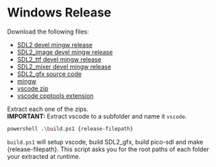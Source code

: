 # Windows Release

Download the following files:
* [SDL2 devel mingw release](https://github.com/libsdl-org/SDL/releases/release-2.32.2)
* [SDL2_image devel mingw release](https://github.com/libsdl-org/SDL_image/releases/release-2.8.8)
* [SDL2_ttf devel mingw release](https://github.com/libsdl-org/SDL_ttf/releases/release-2.24.0)
* [SDL2_mixer devel mingw release](https://github.com/libsdl-org/SDL_mixer/releases/release-2.8.1)
* [SDL2_gfx source code](https://www.ferzkopp.net/wordpress/2016/01/02/sdl_gfx-sdl2_gfx/)
* [mingw](https://github.com/niXman/mingw-builds-binaries/releases/tag/14.2.0-rt_v12-rev2)
* [vscode zip](https://code.visualstudio.com/download)
* [vscode cpptools extension](https://github.com/microsoft/vscode-cpptools/releases/download/v1.23.6/)

Extract each one of the zips.  
**IMPORTANT:** Extract vscode to a subfolder and name it `vscode`.

```sh
powershell .\build.ps1 {release-filepath}
```

`build.ps1` will setup vscode, build SDL2_gfx, build pico-sdl and make {release-filepath}. This script asks you for the root paths of each folder your extracted at runtime.